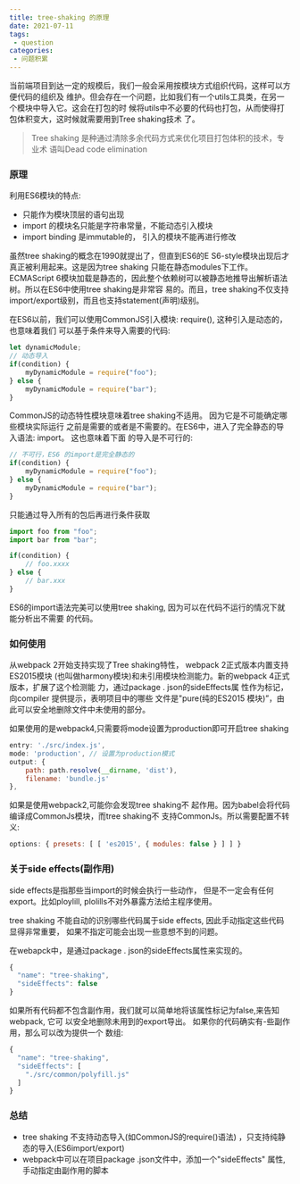 ```yaml
---
title: tree-shaking 的原理
date: 2021-07-11
tags:
 - question
categories:
 - 问题积累
---
```




当前端项目到达一定的规模后，我们一般会采用按模块方式组织代码，这样可以方便代码的组织及
维护。但会存在一个问题，比如我们有一个utils工具类，在另一个模块中导入它。这会在打包的时
候将utils中不必要的代码也打包，从而使得打包体积变大，这时候就需要用到Tree shaking技术
了。

> Tree shaking 是种通过清除多余代码方式来优化项目打包体积的技术，专业术 语叫Dead
> code elimination 



### 原理

利用ES6模块的特点: 

- 只能作为模块顶层的语句出现
-  import 的模块名只能是字符串常量，不能动态引入模块
- import binding 是immutable的， 引入的模块不能再进行修改

虽然tree shaking的概念在1990就提出了，但直到ES6的E S6-style模块出现后才真正被利用起来。这是因为tree shaking 只能在静态modules下工作。ECMAScript 6模块加载是静态的，因此整个依赖树可以被静态地推导出解析语法树。所以在ES6中使用tree shaking是非常容 易的。而且，tree shaking不仅支持import/export级别，而且也支持statement(声明)级别。

在ES6以前，我们可以使用CommonJS引入模块: require(), 这种引入是动态的，也意味着我们
可以基于条件来导入需要的代码:

``` js
let dynamicModule;
// 动态导入
if(condition) {
    myDynamicModule = require("foo");
} else {
    myDynamicModule = require("bar");
}
```

CommonJS的动态特性模块意味着tree shaking不适用。 因为它是不可能确定哪些模块实际运行
之前是需要的或者是不需要的。在ES6中，进入了完全静态的导入语法: import。 这也意味着下面
的导入是不可行的:

```js
// 不可行，ES6 的import是完全静态的
if(condition) {
    myDynamicModule = require("foo");
} else {
    myDynamicModule = require("bar");
}
```

只能通过导入所有的包后再进行条件获取

```js
import foo from "foo";
import bar from "bar";

if(condition) {
    // foo.xxxx
} else {
    // bar.xxx
}
```

ES6的import语法完美可以使用tree shaking, 因为可以在代码不运行的情况下就能分析出不需要
的代码。

### 如何使用

从webpack 2开始支持实现了Tree shaking特性， webpack 2正式版本内置支持ES2015模块
(也叫做harmony模块)和未引用模块检测能力。新的webpack 4正式版本，扩展了这个检测能
力，通过package . json的sideEffects属 性作为标记，向compiler 提供提示，表明项目中的哪些
文件是"pure(纯的ES2015 模块)”，由此可以安全地删除文件中未使用的部分。

如果使用的是webpack4,只需要将mode设置为production即可开启tree shaking

```js
entry: './src/index.js',
mode: 'production', // 设置为production模式
output: {
	path: path.resolve(__dirname, 'dist'),
	filename: 'bundle.js'
},
```

如果是使用webpack2,可能你会发现tree shaking不 起作用。因为babel会将代码编译成CommonJs模块，而tree shaking不 支持CommonJs。所以需要配置不转义:

```js
options: { presets: [ [ 'es2015', { modules: false } ] ] }
```

### 关于side effects(副作用)

side effects是指那些当import的时候会执行一些动作， 但是不一定会有任何export。比如ploylill, 
plolills不对外暴露方法给主程序使用。

tree shaking 不能自动的识别哪些代码属于side effects, 因此手动指定这些代码显得非常重要，
如果不指定可能会出现一些意想不到的问题。

在webapck中，是通过package . json的sideEffects属性来实现的。

```js
{
  "name": "tree-shaking",
  "sideEffects": false
}
```

如果所有代码都不包含副作用，我们就可以简单地将该属性标记为false,来告知webpack, 它可
以安全地删除未用到的export导出。
如果你的代码确实有-些副作用，那么可以改为提供一个 数组:

```js
{
  "name": "tree-shaking",
  "sideEffects": [
    "./src/common/polyfill.js"
  ]
}
```

### 总结

- tree shaking 不支持动态导入(如CommonJS的require()语法) ，只支持纯静态的导入(ES6import/export)
- webpack中可以在项目package .json文件中，添加一个"sideEffects" 属性,手动指定由副作用的脚本

